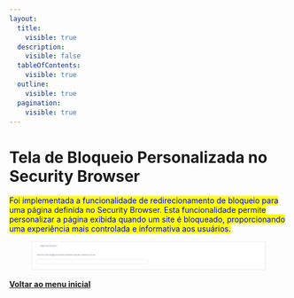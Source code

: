 ```yaml
---
layout:
  title:
    visible: true
  description:
    visible: false
  tableOfContents:
    visible: true
  outline:
    visible: true
  pagination:
    visible: true
---
```


# Tela de Bloqueio Personalizada no Security Browser

<mark style="color:blue;">Foi implementada a funcionalidade de redirecionamento de bloqueio para uma página definida no Security Browser. Esta funcionalidade permite personalizar a página exibida quando um site é bloqueado, proporcionando uma experiência mais controlada e informativa aos usuários.</mark>

<figure><img src="../../.gitbook/assets/image (8) (1).png" alt=""><figcaption></figcaption></figure>

[**Voltar ao menu inicial**](./)
